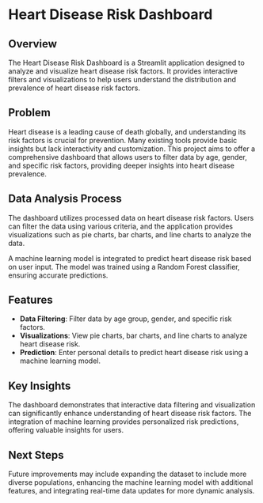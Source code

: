 # Heart Disease Risk Dashboard

## Overview

The Heart Disease Risk Dashboard is a Streamlit application designed to analyze and visualize heart disease risk factors. It provides interactive filters and visualizations to help users understand the distribution and prevalence of heart disease risk factors.

## Problem

Heart disease is a leading cause of death globally, and understanding its risk factors is crucial for prevention. Many existing tools provide basic insights but lack interactivity and customization. This project aims to offer a comprehensive dashboard that allows users to filter data by age, gender, and specific risk factors, providing deeper insights into heart disease prevalence.

## Data Analysis Process

The dashboard utilizes processed data on heart disease risk factors. Users can filter the data using various criteria, and the application provides visualizations such as pie charts, bar charts, and line charts to analyze the data.

A machine learning model is integrated to predict heart disease risk based on user input. The model was trained using a Random Forest classifier, ensuring accurate predictions.

## Features

- **Data Filtering**: Filter data by age group, gender, and specific risk factors.
- **Visualizations**: View pie charts, bar charts, and line charts to analyze heart disease risk.
- **Prediction**: Enter personal details to predict heart disease risk using a machine learning model.

## Key Insights

The dashboard demonstrates that interactive data filtering and visualization can significantly enhance understanding of heart disease risk factors. The integration of machine learning provides personalized risk predictions, offering valuable insights for users.

## Next Steps

Future improvements may include expanding the dataset to include more diverse populations, enhancing the machine learning model with additional features, and integrating real-time data updates for more dynamic analysis.